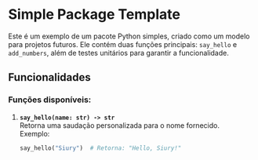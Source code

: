 # Simple Package Template

Este é um exemplo de um pacote Python simples, criado como um modelo para projetos futuros. Ele contém duas funções principais: `say_hello` e `add_numbers`, além de testes unitários para garantir a funcionalidade.

## Funcionalidades

### Funções disponíveis:
1. **`say_hello(name: str) -> str`**  
   Retorna uma saudação personalizada para o nome fornecido.  
   Exemplo:
   ```python
   say_hello("Siury")  # Retorna: "Hello, Siury!"